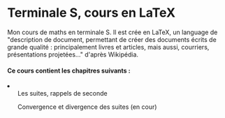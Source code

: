 # Terminale S, cours en LaTeX
 Mon cours de maths en terminale S. Il est crée en LaTeX, un language de "description de document, permettant de créer des documents écrits de grande qualité : principalement livres et articles, mais aussi, courriers, présentations projetées…" d'après Wikipédia. 
 
 <h4>Ce cours contient les chapitres suivants :</h4>
 <li>
 <ul>Les suites, rappels de seconde</ul>
 <ul>Convergence et divergence des suites (en cour)</ul>
 </li>
